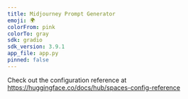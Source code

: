 ```yaml
---
title: Midjourney Prompt Generator
emoji: 🌍
colorFrom: pink
colorTo: gray
sdk: gradio
sdk_version: 3.9.1
app_file: app.py
pinned: false
---
```


Check out the configuration reference at https://huggingface.co/docs/hub/spaces-config-reference
